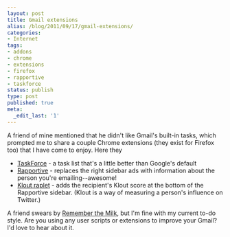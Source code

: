 ```yaml
---
layout: post
title: Gmail extensions
alias: /blog/2011/09/17/gmail-extensions/
categories:
- Internet
tags:
- addons
- chrome
- extensions
- firefox
- rapportive
- taskforce
status: publish
type: post
published: true
meta:
  _edit_last: '1'
---
```

A friend of mine mentioned that he didn't like Gmail's built-in tasks, which prompted me to share a couple Chrome extensions (they exist for Firefox too) that I have come to enjoy. Here they

 * <a title="TaskForce to-do list in Gmail" href="https://www.taskforceapp.com/">TaskForce</a> - a task list that's a little better than Google's default
 * <a title="Rapportive - replace ads with useful information" href="http://rapportive.com/">Rapportive</a> - replaces the right sidebar ads with information about the person you're emailing--awesome!
 * <a title="Klout for Rapportive" href="http://kloutlet.com/">Klout raplet</a> - adds the recipient's Klout score at the bottom of the Rapportive sidebar. (Klout is a way of measuring a person's influence on Twitter.)

<div>A friend swears by <a title="Remember the Milk tasks and todos" href="http://www.rememberthemilk.com/">Remember the Milk</a>, but I'm fine with my current to-do style. Are you using any user scripts or extensions to improve your Gmail? I'd love to hear about it.</div>
